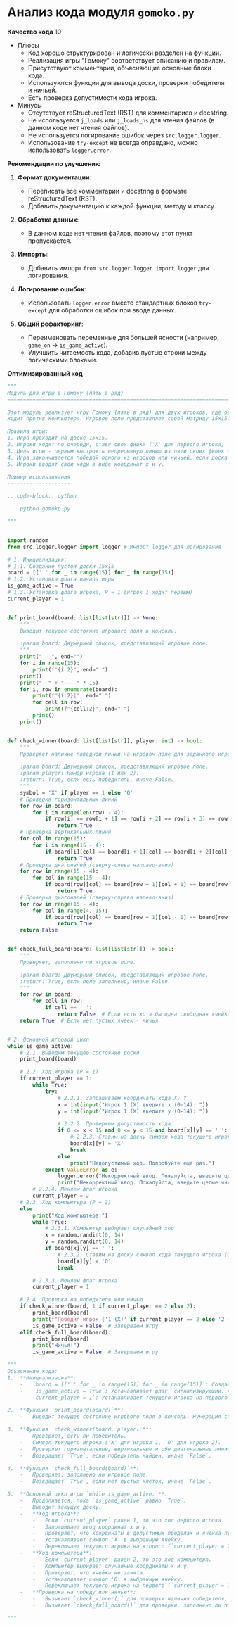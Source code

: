 # Анализ кода модуля `gomoko.py`

**Качество кода**
10
- Плюсы
    - Код хорошо структурирован и логически разделен на функции.
    - Реализация игры "Гомоку" соответствует описанию и правилам.
    - Присутствуют комментарии, объясняющие основные блоки кода.
    - Используются функции для вывода доски, проверки победителя и ничьей.
    - Есть проверка допустимости хода игрока.
- Минусы
    - Отсутствует reStructuredText (RST) для комментариев и docstring.
    - Не используется `j_loads` или `j_loads_ns` для чтения файлов (в данном коде нет чтения файлов).
    - Не используется логирование ошибок через `src.logger.logger`.
    - Использование `try-except` не всегда оправдано, можно использовать `logger.error`.

**Рекомендации по улучшению**

1.  **Формат документации**:
    -   Переписать все комментарии и docstring в формате reStructuredText (RST).
    -   Добавить документацию к каждой функции, методу и классу.

2.  **Обработка данных**:
    -   В данном коде нет чтения файлов, поэтому этот пункт пропускается.

3.  **Импорты**:
    -   Добавить импорт `from src.logger.logger import logger` для логирования.

4.  **Логирование ошибок**:
    -   Использовать `logger.error` вместо стандартных блоков `try-except` для обработки ошибок при вводе данных.

5.  **Общий рефакторинг**:
    -   Переименовать переменные для большей ясности (например, `game_on` -> `is_game_active`).
    -   Улучшить читаемость кода, добавив пустые строки между логическими блоками.

**Оптимизированный код**

```python
"""
Модуль для игры в Гомоку (пять в ряд)
=========================================================================================

Этот модуль реализует игру Гомоку (пять в ряд) для двух игроков, где один игрок
ходит против компьютера. Игровое поле представляет собой матрицу 15x15.

Правила игры:
1. Игра проходит на доске 15x15.
2. Игроки ходят по очереди, ставя свои фишки ('X' для первого игрока, 'O' для второго).
3. Цель игры - первым выстроить непрерывную линию из пяти своих фишек по вертикали, горизонтали или диагонали.
4. Игра заканчивается победой одного из игроков или ничьей, если доска полностью заполнена и никто не построил линию из пяти.
5. Игроки вводят свои ходы в виде координат x и y.

Пример использования
--------------------

.. code-block:: python

    python gomoko.py

"""


import random
from src.logger.logger import logger # Импорт logger для логирования

# 1. Инициализация:
# 1.1. Создание пустой доски 15x15
board = [[' ' for _ in range(15)] for _ in range(15)]
# 1.2. Установка флага начала игры
is_game_active = True
# 1.3. Установка флага игрока, P = 1 (игрок 1 ходит первым)
current_player = 1


def print_board(board: list[list[str]]) -> None:
    """
    Выводит текущее состояние игрового поля в консоль.

    :param board: Двумерный список, представляющий игровое поле.
    """
    print("   ", end="")
    for i in range(15):
        print(f"{i:2}", end=" ")
    print()
    print("  " + "----" * 15)
    for i, row in enumerate(board):
        print(f"{i:2}|", end=" ")
        for cell in row:
            print(f"{cell:2}", end=" ")
        print()
    print()


def check_winner(board: list[list[str]], player: int) -> bool:
    """
    Проверяет наличие победной линии на игровом поле для заданного игрока.

    :param board: Двумерный список, представляющий игровое поле.
    :param player: Номер игрока (1 или 2).
    :return: True, если есть победитель, иначе False.
    """
    symbol = 'X' if player == 1 else 'O'
    # Проверка горизонтальных линий
    for row in board:
        for i in range(len(row) - 4):
            if row[i] == row[i + 1] == row[i + 2] == row[i + 3] == row[i + 4] == symbol:
                return True
    # Проверка вертикальных линий
    for col in range(15):
        for i in range(15 - 4):
            if board[i][col] == board[i + 1][col] == board[i + 2][col] == board[i + 3][col] == board[i + 4][col] == symbol:
                return True
    # Проверка диагоналей (сверху-слева направо-вниз)
    for row in range(15 - 4):
        for col in range(15 - 4):
            if board[row][col] == board[row + 1][col + 1] == board[row + 2][col + 2] == board[row + 3][col + 3] == board[row + 4][col + 4] == symbol:
                return True
    # Проверка диагоналей (сверху-справа налево-вниз)
    for row in range(15 - 4):
        for col in range(4, 15):
            if board[row][col] == board[row + 1][col - 1] == board[row + 2][col - 2] == board[row + 3][col - 3] == board[row + 4][col - 4] == symbol:
                return True
    return False


def check_full_board(board: list[list[str]]) -> bool:
    """
    Проверяет, заполнено ли игровое поле.

    :param board: Двумерный список, представляющий игровое поле.
    :return: True, если поле заполнено, иначе False.
    """
    for row in board:
        for cell in row:
            if cell == ' ':
                return False  # Если есть хотя бы одна свободная ячейка, то игра не окончена
    return True  # Если нет пустых ячеек - ничья


# 2. Основной игровой цикл
while is_game_active:
    # 2.1. Выводим текущее состояние доски
    print_board(board)

    # 2.2. Ход игрока (P = 1)
    if current_player == 1:
        while True:
            try:
                # 2.2.1. Запрашиваем координаты хода X, Y
                x = int(input("Игрок 1 (X) введите x (0-14): "))
                y = int(input("Игрок 1 (X) введите y (0-14): "))

                # 2.2.2. Проверяем допустимость хода:
                if 0 <= x < 15 and 0 <= y < 15 and board[x][y] == ' ':
                    # 2.2.3. Ставим на доску символ хода текущего игрока (X)
                    board[x][y] = 'X'
                    break
                else:
                    print("Недопустимый ход. Попробуйте еще раз.")
            except ValueError as e:
                logger.error("Некорректный ввод. Пожалуйста, введите целые числа", exc_info=e)  # Логирование ошибки
                print("Некорректный ввод. Пожалуйста, введите целые числа")
        # 2.2.4. Меняем флаг игрока
        current_player = 2
    # 2.3. Ход компьютера (P = 2)
    else:
        print("Ход компьютера:")
        while True:
            # 2.3.1. Компьютер выбирает случайный ход
            x = random.randint(0, 14)
            y = random.randint(0, 14)
            if board[x][y] == ' ':
                # 2.3.2. Ставим на доску символ хода текущего игрока (O)
                board[x][y] = 'O'
                break

        # 2.3.3. Меняем флаг игрока
        current_player = 1

    # 2.4. Проверка на победителя или ничью
    if check_winner(board, 1 if current_player == 2 else 2):
        print_board(board)
        print(f"Победил игрок {'1 (X)' if current_player == 2 else '2 (O)'}!")
        is_game_active = False  # Завершаем игру
    elif check_full_board(board):
        print_board(board)
        print("Ничья!")
        is_game_active = False  # Завершаем игру

"""
Объяснение кода:
1.  **Инициализация**:
    -   `board = [[' ' for _ in range(15)] for _ in range(15)]`: Создает игровое поле 15x15, заполненное пробелами (пустые ячейки).
    -   `is_game_active = True`: Устанавливает флаг, сигнализирующий, что игра продолжается.
    -   `current_player = 1`: Устанавливает текущего игрока на первого (игрок 1).

2.  **Функция `print_board(board)`**:
    -   Выводит текущее состояние игрового поля в консоль. Нумерация строк и столбцов для удобства.

3.  **Функция `check_winner(board, player)`**:
    -   Проверяет, есть ли победитель.
    -   Символ текущего игрока ('X' для игрока 1, 'O' для игрока 2).
    -   Проверяет горизонтальные, вертикальные и обе диагональные линии на наличие пяти подряд идущих символов.
    -   Возвращает `True`, если победитель найден, иначе `False`.

4.  **Функция `check_full_board(board)`**:
    -   Проверяет, заполнено ли игровое поле.
    -   Возвращает `True`, если нет пустых клеток, иначе `False`.

5.  **Основной цикл игры `while is_game_active:`**:
    -   Продолжается, пока `is_game_active` равно `True`.
    -   Выводит текущую доску.
    -   **Ход игрока**:
        -   Если `current_player` равен 1, то это ход первого игрока.
        -   Запрашивает ввод координат x и y.
        -   Проверяет, что координаты в допустимых пределах и ячейка пуста. Если нет, повторяет запрос.
        -   Устанавливает символ 'X' в выбранную ячейку.
        -   Переключает текущего игрока на второго (`current_player = 2`).
    -   **Ход компьютера**:
        -   Если `current_player` равен 2, то это ход компьютера.
        -   Компьютер выбирает случайные координаты x и y.
        -   Проверяет, что ячейка не занята.
        -   Устанавливает символ 'O' в выбранную ячейку.
        -   Переключает текущего игрока на первого (`current_player = 1`).
    -   **Проверка на победу или ничью**:
        -   Вызывает `check_winner()` для проверки наличия победителя, и если он есть выводит на консоль сообщение о победе, и устанавливает `is_game_active` в `False`.
        -   Вызывает `check_full_board()` для проверки, заполнено ли поле. Если поле заполнено, то выводит сообщение о ничьей и завершает игру.

"""
```